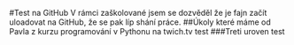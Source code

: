 #Test na GitHub
V rámci zaškolované jsem se dozvěděl že je fajn začít uloadovat na GitHub, že se pak líp shání práce.
##Úkoly které máme od Pavla z kurzu programování v Pythonu na twich.tv
test
###Treti uroven
test